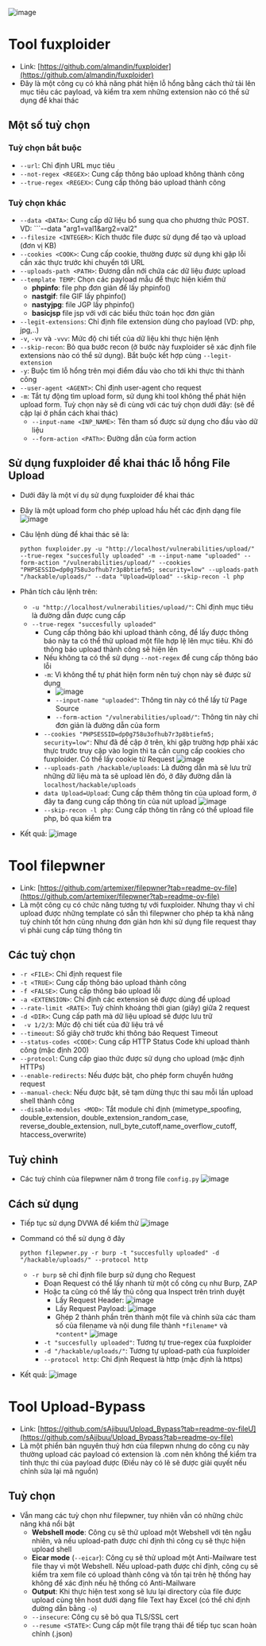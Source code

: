 ![image](https://github.com/Myozz/everyTools/assets/94811005/c2dc88fc-a1fe-469c-a348-69606061cfca)
# Tool fuxploider
- Link: [https://github.com/almandin/fuxploider](https://github.com/almandin/fuxploider)
- Đây là một công cụ có khả năng phát hiện lỗ hổng bằng cách thử tải lên mục tiêu các payload, và kiểm tra xem những extension nào có thể sử dụng để khai thác
## Một số tuỳ chọn 
### Tuỳ chọn bắt buộc
- ```--url```: Chỉ định URL mục tiêu
- ```--not-regex <REGEX>```: Cung cấp thông báo upload không thành công
- ```--true-regex <REGEX>```: Cung cấp thông báo upload thành công
### Tuỳ chọn khác
- ```--data <DATA>```: Cung cấp dữ liệu bổ sung qua cho phương thức POST. VD: ```--data "arg1=val1&arg2=val2"
- ```--filesize <INTEGER>```: Kích thước file được sử dụng để tạo và upload (đơn vị KB)
- ```--cookies <COOK>```: Cung cấp cookie, thường được sử dụng khi gặp lỗi cần xác thực trước khi chuyển tới URL
- ```--uploads-path <PATH>```: Đương dẫn nới chứa các dữ liệu được upload
- ```--template TEMP```: Chọn các payload mẫu để thực hiện kiểm thử
  - **phpinfo**: file php đơn giản để lấy phpinfo()
  - **nastgif**: file GIF lấy phpinfo()
  - **nastyjpg**: file JGP lấy phpinfo()
  - **basicjsp** file jsp với với các biểu thức toán học đơn giản
- ```--legit-extensions```: Chỉ định file extension dùng cho payload (VD: php, jpg,..)
- ```-v```, ```-vv``` và ```-vvv```: Mức độ chi tiết của dữ liệu khi thực hiện lệnh
- ```--skip-recon```: Bỏ qua bước recon (ở bước này fuxploider sẽ xác định file extensions nào có thể sử dụng). Bắt buộc kết hợp cùng ```--legit-extension```
- ```-y```: Buộc tìm lỗ hổng trên mọi điểm đầu vào cho tới khi thực thi thành công
- ```--user-agent <AGENT>```: Chỉ định user-agent cho request
- ```-m```: Tắt tự động tìm upload form, sử dụng khi tool không thể phát hiện upload form. Tuỳ chọn này sẽ đi cùng với các tuỳ chọn dưới đây: (sẽ đề cập lại ở phần cách khai thác)
  - ```--input-name <INP_NAME>```: Tên tham số được sử dụng cho đầu vào dữ liệu
  - ```--form-action <PATh>```: Đường dẫn của form action
 
## Sử dụng fuxploider để khai thác lỗ hổng File Upload
- Dưới đây là một ví dụ sử dụng fuxploider để khai thác
- Đây là một upload form cho phép upload hầu hết các định dạng file ![image](https://github.com/Myozz/everyTools/assets/94811005/004890e4-0f1d-4fff-a67c-866bf721e639)
- Câu lệnh dùng để khai thác sẽ là:

      python fuxploider.py -u "http://localhost/vulnerabilities/upload/" --true-regex "succesfully uploaded" -m --input-name "uploaded" --form-action "/vulnerabilities/upload/" --cookies "PHPSESSID=dp0g758u3ofhub7r3p8btiefm5; security=low" --uploads-path "/hackable/uploads/" --data "Upload=Upload" --skip-recon -l php
- Phân tích câu lệnh trên:
  - ```-u "http://localhost/vulnerabilities/upload/"```: Chỉ định mục tiêu là đường dẫn được cung cấp
  - ```--true-regex "succesfully uploaded"```
    - Cung cấp thông báo khi upload thành công, để lấy được thông báo này ta có thể thử upload một file hợp lệ lên mục tiêu. Khi đó thông báo upload thành công sẽ hiện lên
    - Nếu không ta có thể sử dụng ```--not-regex``` để cung cấp thông báo lỗi
    - ```-m```: Vì không thể tự phát hiện form nên tuỳ chọn này sẽ được sử dụng
      - ![image](https://github.com/Myozz/everyTools/assets/94811005/e1419abf-83c5-4792-bb8f-a403e0e9fea9)
      - ```--input-name "uploaded"```: Thông tin này có thể lấy từ Page Source
      - ```--form-action "/vulnerabilities/upload/"```: Thông tin này chỉ đơn giản là đường dẫn của form
    - ```--cookies "PHPSESSID=dp0g758u3ofhub7r3p8btiefm5; security=low"```: Như đã đề cập ở trên, khi gặp trường hợp phải xác thực trước truy cập vào login thì ta cần cung cấp cookies cho fuxploider. Có thể lấy cookie từ Request ![image](https://github.com/Myozz/everyTools/assets/94811005/5f0049ba-6a27-496f-adff-55d947a77f35)
    - ```--uploads-path /hackable/uploads```: Là đường dẫn mà sẽ lưu trữ những dữ liệu mà ta sẽ upload lên đó, ở đây đường dẫn là ```localhost/hackable/uploads```
    - ```data Upload=Upload```: Cung cấp thêm thông tin của upload form, ở đây ta đang cung cấp thông tin của nút upload ![image](https://github.com/Myozz/everyTools/assets/94811005/36951e0d-3ba3-48ba-a766-53f25ae2b1ea)
    - ```--skip-recon -l php```: Cung cấp thông tin rẳng có thể upload file php, bỏ qua kiểm tra
- Kết quả: ![image](https://github.com/Myozz/everyTools/assets/94811005/68feb399-da6d-4175-9677-6523a21ff6bb)

# Tool filepwner
- Link: [https://github.com/artemixer/filepwner?tab=readme-ov-file](https://github.com/artemixer/filepwner?tab=readme-ov-file)
- Là một công cụ có chức năng tương tự với fuxploider. Nhưng thay vì chỉ upload được những template có sẵn thì filepwner cho phép ta khả năng tuỳ chính tốt hơn cũng nhưng đơn giản hơn khi sử dụng file request thay vì phải cung cấp từng thông tin 
## Các tuỳ chọn
- ```-r <FILE>```: Chỉ định request file
- ```-t <TRUE>```: Cung cấp thông báo upload thành công
- ```-f <FALSE>```: Cung cấp thông báo upload lỗi
- ```-a <EXTENSION>```: Chỉ định các extension sẽ được dùng để upload
- ```--rate-limit <RATE>```: Tuỳ chỉnh khoảng thời gian (giây) giữa 2 request
- ```-d <DIR>```: Cung cấp path mà dữ liệu upload sẽ được lưu trữ
- ``` -v 1/2/3```: Mức độ chi tiết của đữ liệu trả về
- ```--timeout```: Số giây chờ trước khi thông báo Request Timeout
- ```--status-codes <CODE>```: Cung cấp HTTP Status Code khi upload thành công (mặc định 200)
- ```--protocol```: Cung cấp giao thức được sử dụng cho upload (mặc định HTTPs)
- ```--enable-redirects```: Nếu được bật, cho phép form chuyển hướng request
- ```--manual-check```: Nếu được bật, sẽ tạm dừng thực thi sau mỗi lần upload shell thành công
- ```--disable-modules <MOD>```: Tắt module chỉ định (mimetype_spoofing, double_extension, double_extension_random_case, 
reverse_double_extension, null_byte_cutoff,name_overflow_cutoff, htaccess_overwrite)
## Tuỳ chỉnh
- Các tuỳ chỉnh của filepwner năm ở trong file ```config.py``` ![image](https://github.com/Myozz/everyTools/assets/94811005/00e098ce-2b7a-45e7-a1f7-eace3dc8d420)
## Cách sử dụng
- Tiếp tục sử dụng DVWA để kiểm thử ![image](https://github.com/Myozz/everyTools/assets/94811005/4961e660-4b20-41b4-a6ab-04fc26d22e0f)
- Command có thể sử dụng ở đây

      python filepwner.py -r burp -t "succesfully uploaded" -d "/hackable/uploads/" --protocol http
  - ```-r burp``` sẽ chỉ định file burp sử dụng cho Request
    - Đoạn Request có thể lấy nhanh từ một cố công cụ như Burp, ZAP
    - Hoặc ta cũng có thể lấy thủ công qua Inspect trên trình duyệt
      - Lấy Request Header: ![image](https://github.com/Myozz/everyTools/assets/94811005/c3410764-e0d4-4c02-a47b-9ccd8ef99946)
      - Lấy Request Payload: ![image](https://github.com/Myozz/everyTools/assets/94811005/ca2e35d2-7e70-4b76-899d-9317e1443747)
      - Ghép 2 thành phần trên thành một file và chỉnh sửa các tham số của filename và nội dung file thành ```*filename*``` và ```*content*``` ![image](https://github.com/Myozz/everyTools/assets/94811005/af863c6a-caf1-47e3-b788-d36be021604d)
    - ```-t "succesfully uploaded"```: Tương tự true-regex của fuxploider
    - ```-d "/hackable/uploads/"```: Tương tự upload-path của fuxploider
    - ```--protocol http```: Chỉ định Request là http (mặc định là https)
- Kết quả: ![image](https://github.com/Myozz/everyTools/assets/94811005/4e0bc88c-7d1d-410c-8600-3094fe4b8aed)

# Tool Upload-Bypass
- Link: [https://github.com/sAjibuu/Upload_Bypass?tab=readme-ov-fileƯ](https://github.com/sAjibuu/Upload_Bypass?tab=readme-ov-file)
- Là một phiển bản nguyên thuỷ hơn của filepwn nhưng do công cụ này thường upload các payload có extension là .com nên không thể kiểm tra tính thực thi của payload được (Điều này có lẽ sẽ được giải quyết nếu chỉnh sửa lại mã nguồn)
## Tuỳ chọn
- Vẫn mang các tuỳ chọn như filepwner, tuy nhiên vẫn có những chức năng khá nổi bật
  - **Webshell mode**: Công cụ sẽ thử upload một Webshell với tên ngẫu nhiên, và nếu upload-path được chỉ định thì công cụ sẽ thực hiện upload shell
  - **Eicar mode** (```--eicar```): Công cụ sẽ thử upload một Anti-Mailware test file thay vì một Webshell. Nếu upload-path được chỉ định, công cụ sẽ kiểm tra xem file có upload thành công và tồn tại trên hệ thống hay không để xác định nếu hệ thống có Anti-Mailware
  - **Output**: Khi thực hiện test xong sẽ lưu lại directory của file được upload cùng tên host dưới dạng file Text hay Excel (có thể chỉ định đường dẫn bằng ```-o```)
  - ```--insecure```: Công cụ sẽ bỏ qua TLS/SSL cert
  - ```--resume <STATE>```: Cung cấp một file trạng thái để tiếp tục scan hoàn chỉnh (.json)
